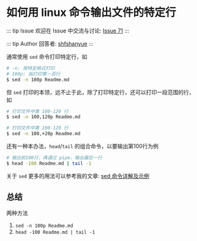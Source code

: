 # 如何用 linux 命令输出文件的特定行



::: tip Issue 
 欢迎在 Issue 中交流与讨论: [Issue 71](https://github.com/shfshanyue/Daily-Question/issues/71) 
:::

::: tip Author 
回答者: [shfshanyue](https://github.com/shfshanyue) 
:::

通常使用 `sed` 命令打印特定行，如

``` bash
# -n: 按特定格式打印
# 100p: 指打印第一百行
$ sed -n 100p Readme.md
```

但 `sed` 打印的本领，远不止于此，除了打印特定行，还可以打印一段范围的行，如

``` bash
# 打印文件中第 100-120 行
$ sed -n 100,120p Readme.md

# 打印文件中第 100-120 行
$ sed -n 100,+20p Readme.md
```

还有一种本办法，`head`/`tail` 的组合命令，以要输出第100行为例

``` bash
# 输出前100行，再通过 pipe，输出最后一行
$ head -100 Readme.md | tail -1
```

关于 `sed` 更多的用法可以参考我的文章: [sed 命令详解及示例](https://shanyue.tech/op/linux-sed.html)

## 总结

两种方法

1. `sed -n 100p Readme.md`
1. `head -100 Readme.md | tail -1`
